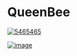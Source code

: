  # QueenBee  
<a href="https://imgbb.com/"><img src="https://i.ibb.co/PjKqFMD/5465465.png" alt="5465465" border="0"></a>

<a href="https://ibb.co/729DGb1"><img src="https://i.ibb.co/dGhvQ75/image.png" alt="image" border="0"></a>

